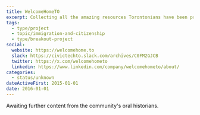 ```yaml
---
title: WelcomeHomeTO
excerpt: Collecting all the amazing resources Torontonians have been providing our refugee community. Covering Peel, Toronto and York regions.
tags:
  - type/project
  - topic/immigration-and-citizenship
  - type/breakout-project
social:
  website: https://welcomehome.to
  slack: https://civictechto.slack.com/archives/C0FM2GJCB
  twitter: https://x.com/welcomehometo
  linkedin: https://www.linkedin.com/company/welcomehometo/about/
categories:
  - status/unknown
dateActiveFirst: 2015-01-01
date: 2016-01-01
---
```

Awaiting further content from the community's oral historians.